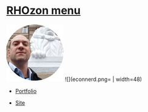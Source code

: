 # [RHOzon menu](https://rhozon.github.io/) 



![](me.jpg)       ![](econnerd.png= | width=48)


- [Portfolio](https://rhozon.github.io/PortfolioRodrigo.html)

- [Site](https://rhozon.github.io/site/)




